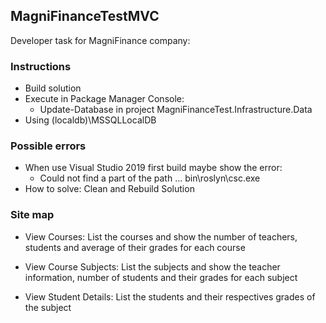 ## MagniFinanceTestMVC

Developer task for MagniFinance company:

### Instructions

- Build solution
- Execute in Package Manager Console:
  - Update-Database in project MagniFinanceTest.Infrastructure.Data
- Using (localdb)\MSSQLLocalDB
### Possible errors
- When use Visual Studio 2019 first build maybe show the error:
  - Could not find a part of the path … bin\roslyn\csc.exe
- How to solve: Clean and Rebuild Solution

### Site map
- View Courses:
  List the courses and show the number of teachers, students and average of their grades for each course 
  
- View Course Subjects:
  List the subjects and show the teacher information, number of students and their grades for each subject
  
- View Student Details:
  List the students and their respectives grades of the subject 
